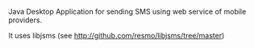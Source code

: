 Java Desktop Application for sending SMS using web service of mobile providers.

It uses libjsms (see http://github.com/resmo/libjsms/tree/master)